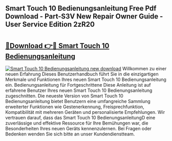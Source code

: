 ## Smart Touch 10 Bedienungsanleitung Free Pdf Download - Part-S3V New Repair Owner Guide - User Service Edition 2zR20

# <h2><a href="http://df5xoy.blite.top/?on=Smart+Touch+10+Bedienungsanleitung">🔗Download 👉🔴 Smart Touch 10 Bedienungsanleitung</a></h2>

[![Smart Touch 10 Bedienungsanleitung new download](https://i.imgur.com/lujVjoI.png)](http://df5xoy.blite.top/?on=Smart+Touch+10+Bedienungsanleitung)
Willkommen zu einer neuen Erfahrung Dieses Benutzerhandbuch führt Sie in die einzigartigen Merkmale und Funktionen Ihres neuen Smart Touch 10 Bedienungsanleitung ein. Bedienungsanleitung für Fortgeschrittene Diese Anleitung ist auf erfahrene Benutzer Ihres neuen Smart Touch 10 Bedienungsanleitung zugeschnitten. Die neueste Version von Smart Touch 10 Bedienungsanleitung bietet Benutzern eine umfangreiche Sammlung erweiterter Funktionen wie Gestenerkennung, Freisprechfunktion, Kompatibilität mit mehreren Geräten und personalisierte Empfehlungen. Wir vertrauen darauf, dass das Smart Touch 10 BedienungsanleitungD eine zuverlässige und effektive Ressource für Ihre Bemühungen war, die Besonderheiten Ihres neuen Geräts kennenzulernen. Bei Fragen oder Bedenken wenden Sie sich bitte an unser Kundendienstteam.
